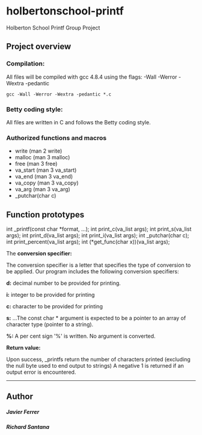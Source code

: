 # holbertonschool-printf
Holberton School Printf Group Project

## Project overview

### Compilation:

All files will be compiled with gcc 4.8.4 using the flags:  -Wall -Werror -Wextra -pedantic

    gcc -Wall -Werror -Wextra -pedantic *.c

### Betty coding style:

All files are written in C and follows the Betty coding style.

### Authorized functions and macros

* write (man 2 write)
* malloc (man 3 malloc)
* free (man 3 free)
* va_start (man 3 va_start)
* va_end (man 3 va_end)
* va_copy (man 3 va_copy)
* va_arg (man 3 va_arg)
* _putchar(char c)

## Function prototypes

int _printf(const char *format, ...);
int print_c(va_list args);
int print_s(va_list args);
int print_d(va_list args);
int print_i(va_list args);
int _putchar(char c);
int print_percent(va_list args);
int (*get_func(char x))(va_list args);


The **conversion specifier:**


The conversion specifier is a letter that specifies the type of conversion to be applied. Our program includes the following conversion  specifiers:

**d:**	   decimal number to be provided for printing.

**i:**	   integer to be provided for printing

**c:**	   character to be provided for printing

**s:**	...The const char * argument is expected to be a pointer to an array of character type (pointer to a string).

**%:**	    A per cent sign '%' is written. No argument is converted.

**Return value:**

Upon success, _printfs return the number of characters printed (excluding the null byte used to end output to strings)
A negative 1 is returned if an output error is encountered.
___

## Author
##### Javier Ferrer
##### Richard Santana

